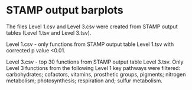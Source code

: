 # STAMP output barplots

The files Level 1.csv and Level 3.csv were created from STAMP output tables (Level 1.tsv and Level 3.tsv). 

Level 1.csv - only functions from STAMP output table Level 1.tsv with corrected p value <0.01.

Level 3.csv - top 30 functions from STAMP output table Level 3.tsv. Only Level 3 functions from the following Level 1 key pathways were filtered:   carbohydrates; cofactors, vitamins, prosthetic groups, pigments; nitrogen metabolism; photosynthesis; respiration and; sulfur metabolism.
